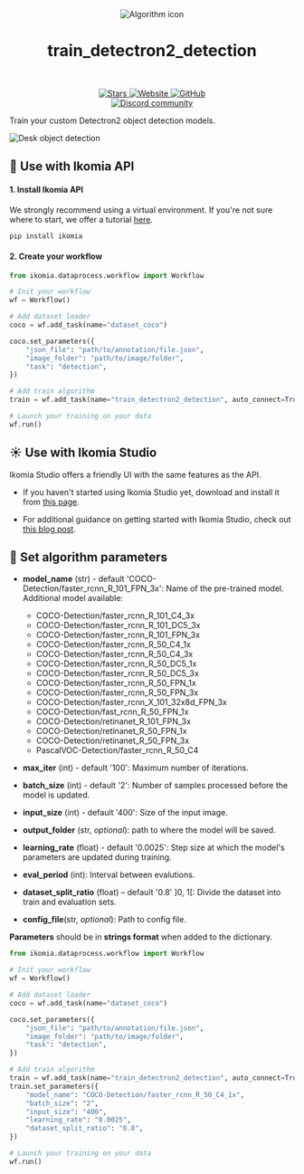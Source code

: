 <div align="center">
  <img src="images/icon.png" alt="Algorithm icon">
  <h1 align="center">train_detectron2_detection</h1>
</div>
<br />
<p align="center">
    <a href="https://github.com/Ikomia-hub/train_detectron2_detection">
        <img alt="Stars" src="https://img.shields.io/github/stars/Ikomia-hub/train_detectron2_detection">
    </a>
    <a href="https://app.ikomia.ai/hub/">
        <img alt="Website" src="https://img.shields.io/website/http/app.ikomia.ai/en.svg?down_color=red&down_message=offline&up_message=online">
    </a>
    <a href="https://github.com/Ikomia-hub/train_detectron2_detection/blob/main/LICENSE.md">
        <img alt="GitHub" src="https://img.shields.io/github/license/Ikomia-hub/train_detectron2_detection.svg?color=blue">
    </a>    
    <br>
    <a href="https://discord.com/invite/82Tnw9UGGc">
        <img alt="Discord community" src="https://img.shields.io/badge/Discord-white?style=social&logo=discord">
    </a> 
</p>

Train your custom Detectron2 object detection models.

![Desk object detection](https://raw.githubusercontent.com/Ikomia-hub/train_detectron2_detection/feat/new_readme/icons/output.jpg)


## :rocket: Use with Ikomia API

#### 1. Install Ikomia API

We strongly recommend using a virtual environment. If you're not sure where to start, we offer a tutorial [here](https://www.ikomia.ai/blog/a-step-by-step-guide-to-creating-virtual-environments-in-python).

```sh
pip install ikomia
```

#### 2. Create your workflow

```python
from ikomia.dataprocess.workflow import Workflow

# Init your workflow
wf = Workflow()    

# Add dataset loader
coco = wf.add_task(name="dataset_coco")

coco.set_parameters({
    "json_file": "path/to/annotation/file.json",
    "image_folder": "path/to/image/folder",
    "task": "detection",
}) 

# Add train algorithm
train = wf.add_task(name="train_detectron2_detection", auto_connect=True)

# Launch your training on your data
wf.run()
```

## :sunny: Use with Ikomia Studio

Ikomia Studio offers a friendly UI with the same features as the API.

- If you haven't started using Ikomia Studio yet, download and install it from [this page](https://www.ikomia.ai/studio).

- For additional guidance on getting started with Ikomia Studio, check out [this blog post](https://www.ikomia.ai/blog/how-to-get-started-with-ikomia-studio).

## :pencil: Set algorithm parameters

- **model_name** (str) - default 'COCO-Detection/faster_rcnn_R_101_FPN_3x': Name of the pre-trained model. Additional model available:
    - COCO-Detection/faster_rcnn_R_101_C4_3x
    - COCO-Detection/faster_rcnn_R_101_DC5_3x
    - COCO-Detection/faster_rcnn_R_101_FPN_3x
    - COCO-Detection/faster_rcnn_R_50_C4_1x
    - COCO-Detection/faster_rcnn_R_50_C4_3x
    - COCO-Detection/faster_rcnn_R_50_DC5_1x
    - COCO-Detection/faster_rcnn_R_50_DC5_3x
    - COCO-Detection/faster_rcnn_R_50_FPN_1x
    - COCO-Detection/faster_rcnn_R_50_FPN_3x
    - COCO-Detection/faster_rcnn_X_101_32x8d_FPN_3x
    - COCO-Detection/fast_rcnn_R_50_FPN_1x
    - COCO-Detection/retinanet_R_101_FPN_3x
    - COCO-Detection/retinanet_R_50_FPN_1x
    - COCO-Detection/retinanet_R_50_FPN_3x
    - PascalVOC-Detection/faster_rcnn_R_50_C4


- **max_iter** (int) - default '100': Maximum number of iterations. 
- **batch_size** (int) - default '2': Number of samples processed before the model is updated.
- **input_size** (int) - default '400': Size of the input image.
- **output_folder** (str, *optional*): path to where the model will be saved. 
- **learning_rate** (float) - default '0.0025': Step size at which the model's parameters are updated during training.
- **eval_period** (int): Interval between evalutions.  
- **dataset_split_ratio** (float) – default '0.8' ]0, 1[: Divide the dataset into train and evaluation sets.
- **config_file**(str, *optional*): Path to config file. 

**Parameters** should be in **strings format**  when added to the dictionary.


```python
from ikomia.dataprocess.workflow import Workflow

# Init your workflow
wf = Workflow()    

# Add dataset loader
coco = wf.add_task(name="dataset_coco")

coco.set_parameters({
    "json_file": "path/to/annotation/file.json",
    "image_folder": "path/to/image/folder",
    "task": "detection",
}) 

# Add train algorithm
train = wf.add_task(name="train_detectron2_detection", auto_connect=True)
train.set_parameters({
    "model_name": "COCO-Detection/faster_rcnn_R_50_C4_1x",
    "batch_size": "2",
    "input_size": "400",
    "learning_rate": "0.0025",
    "dataset_split_ratio": "0.8",
}) 

# Launch your training on your data
wf.run()

```

